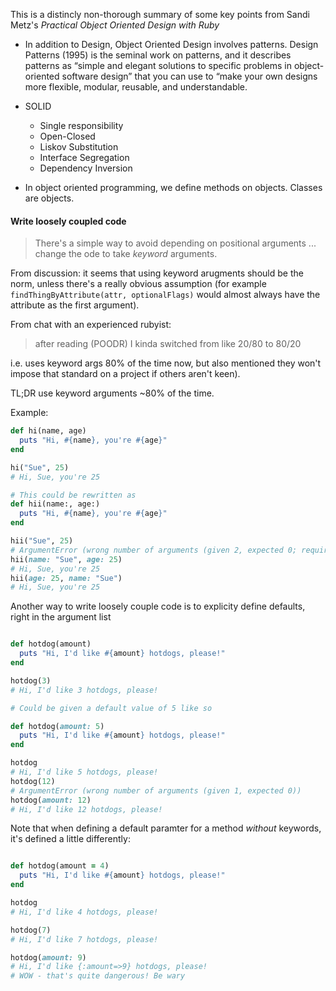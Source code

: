 This is a distincly non-thorough summary of some key points from Sandi Metz's *Practical Object Oriented Design with Ruby*




- In addition to Design, Object Oriented Design involves patterns. Design Patterns (1995) is the seminal work on patterns, and it describes patterns as “simple and elegant solutions to specific problems in object-oriented software design” that  you can use to “make your own designs more flexible, modular, reusable, and understandable. 



- SOLID
  - Single responsibility
  - Open-Closed
  - Liskov Substitution
  - Interface Segregation
  - Dependency Inversion


- In object oriented programming, we define methods on objects. Classes are objects. 



#### Write loosely coupled code

> There's a simple way to avoid depending on positional arguments ... change the ode to take *keyword* arguments. 

From discussion: it seems that using keyword arugments should be the norm, unless there's a really obvious assumption (for example `findThingByAttribute(attr, optionalFlags)` would almost always have the attribute as the first argument). 

From chat with an experienced rubyist: 

> after reading (POODR) I kinda switched from like 20/80 to 80/20 

i.e. uses keyword args 80% of the time now, but also mentioned they won't impose that standard on a project if others aren't keen).


TL;DR use keyword arguments \~80% of the time. 

Example:

```ruby
def hi(name, age)
  puts "Hi, #{name}, you're #{age}"
end

hi("Sue", 25)
# Hi, Sue, you're 25

# This could be rewritten as
def hii(name:, age:)
  puts "Hi, #{name}, you're #{age}"
end

hii("Sue", 25)
# ArgumentError (wrong number of arguments (given 2, expected 0; required keywords: name, age))
hii(name: "Sue", age: 25)
# Hi, Sue, you're 25
hii(age: 25, name: "Sue")
# Hi, Sue, you're 25
```

Another way to write loosely couple code is to explicity define defaults, right in the argument list


```ruby

def hotdog(amount)
  puts "Hi, I'd like #{amount} hotdogs, please!"
end

hotdog(3)
# Hi, I'd like 3 hotdogs, please!

# Could be given a default value of 5 like so

def hotdog(amount: 5)
  puts "Hi, I'd like #{amount} hotdogs, please!"
end

hotdog
# Hi, I'd like 5 hotdogs, please!
hotdog(12)
# ArgumentError (wrong number of arguments (given 1, expected 0))
hotdog(amount: 12)
# Hi, I'd like 12 hotdogs, please!
```

Note that when defining a default paramter for a method *without* keywords, it's defined a little differently:


```ruby

def hotdog(amount = 4)
  puts "Hi, I'd like #{amount} hotdogs, please!"
end

hotdog
# Hi, I'd like 4 hotdogs, please!

hotdog(7)
# Hi, I'd like 7 hotdogs, please!

hotdog(amount: 9)
# Hi, I'd like {:amount=>9} hotdogs, please!
# WOW - that's quite dangerous! Be wary 

```
























